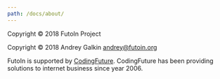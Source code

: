 ```yaml
---
path: /docs/about/
---
```


Copyright &copy; 2018 FutoIn Project

Copyright &copy; 2018 Andrey Galkin <andrey@futoin.org>

FutoIn is supported by [CodingFuture](https://codingfuture.net/).
CodingFuture has been providing solutions to internet business since year 2006.
